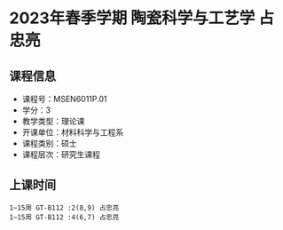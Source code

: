 # 2023年春季学期 陶瓷科学与工艺学 占忠亮






## 课程信息

- 课程号：MSEN6011P.01
- 学分：3
- 教学类型：理论课
- 开课单位：材料科学与工程系
- 课程类别：硕士
- 课程层次：研究生课程

## 上课时间

```
1~15周 GT-B112 :2(8,9) 占忠亮
1~15周 GT-B112 :4(6,7) 占忠亮
```

